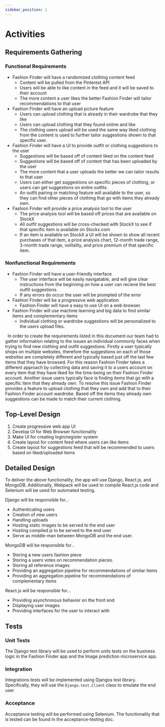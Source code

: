 ```yaml
---
sidebar_position: 1
---
```


# Activities

## Requirements Gathering
### Functional Requirements
- Fashion Finder will have a randomized clothing content feed
     - Content will be pulled from the Pinterest API
     - Users will be able to like content in the feed and it will be saved to their account
     - The more content a user likes the better Fashion Finder will tailor recommendations to that user
- Fashion Finder will have an upload picture feature 
     - Users can upload clothing that is already in their wardrobe that they like 
     - Users can upload clothing that they found online and like
     - The clothing users upload will be used the same way liked clothing from the content is used to further tailor suggestions shown to that specific user.
- Fashion Finder will have a UI to provide outfit or clothing suggestions to the user
     - Suggestions will be based off of content liked on the content feed
     - Suggestions will be based off of content that has been uploaded by the user
     - The more content that a user uploads the better we can tailor results to that user
     - Users can either get suggestions on specific pieces of clothing, or users can get suggestions on entire outfits.
     - An outfit pairing or matching feature will available to the user, so they can find other pieces of clothing that go with items they already own.
- Fashion Finder will provide a price analysis tool to the user
     - The price analysis tool will be based off prices that are available on StockX
     - All outfit suggestions will be cross-checked with StockX to see if that specific item is available on Stockx.com
     - If an item is available on StockX a UI will be shown to show all recent purchases of that item, a price analysis chart, 12-month trade range, 3-month trade range, volitality, and price premium of that specific item. 
### Nonfunctional Requirements
- Fashion Finder will have a user-friendly interface 
     - The user interface will be easily navigatable, and will give clear instructions from the beginning on how a user can recieve the best outfit suggestions.
     - If any errors do occur the user will be prompted of the error
- Fashion Finder will be a progressive web application
     - Fashion Finder will have a easy to use UI on a web browser.
- Fashion Finder will use machine learning and big data to find similar items and complementary items
     - Individual clothing or wardrobe suggestions will be personalized to the users upload files.

 &nbsp;   In order to create the requirements listed in this document our team had to gather information relating to the issues an individual commonly faces when trying to find new clothing and outfit suggestions.  Firstly a user typically shops on multiple websites, therefore the suggestions on each of those websites are completely different and typically based just off the last few items that they have browsed.  For this reason Fashion Finder takes a different approach by collecting data and saving it to a users account on every item that they have liked for the time-being on their Fashion Finder account.  Another issue users typically face is finding items that go with a specific item that they already own.  To resolve this issue Fashion Finder provides a feature to upload clothing that they own and add that to their Fashion Finder account wardrobe.  Based off the items they already own suggestions can be made to match their current clothing.  
     

## Top-Level Design
1. Create progressive web app UI
2. Develop UI for Web Browser functionality
3. Make UI for creating login/register system
5. Create layout for content feed where users can like items
6. Create layout for suggestions feed that will be recommended to users based on liked/uploaded items

## Detailed Design
To deliver the above functionality, the app will use Django, React.js, and MongoDB. Additionally, Webpack will be used to compile React.js code and Selenium will be used for automated testing.

Django will be responsible for...
* Authenticating users
* Creation of new users
* Handling uploads
* Hosting static images to be served to the end user
* Hosting compiled js to be served to the end user
* Serve as middle-man between MongoDB and the end user.
  
MongoDB will be responsible for...
* Storing a new users fashion piece
* Storing a users votes on recommendation pieces.
* Storing all reference images
* Providing an aggregation pipeline for recommendations of similar items
* Providing an aggregation pipeline for recommendations of complementary items

React.js will be responsible for...
* Providing asynchronous behavior on the front end
* Displaying user images
* Providing interfaces for the user to interact with
## Tests

### Unit Tests

The Django test library will be used to perform units tests on the business logic in the Fashion Finder app and the Image prediction microservice app. 

### Integration

Integrations tests will be implemented using Djangos test library. Specifically, they will use the `Django.test.Client` class to emulate the end user

### Acceptance

Acceptance testing will be performed using Selenium. The functionality that is tested can be found in the acceptance-testing doc.